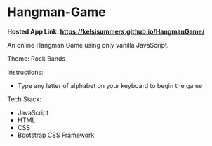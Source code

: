 # Hangman-Game

<strong>Hosted App Link: https://kelsisummers.github.io/HangmanGame/</strong>

An online Hangman Game using only vanilla JavaScript.

Theme: Rock Bands

Instructions:
  - Type any letter of alphabet on your keyboard to begin the game
  
Tech Stack:
  - JavaScript
  - HTML
  - CSS
  - Bootstrap CSS Framework

